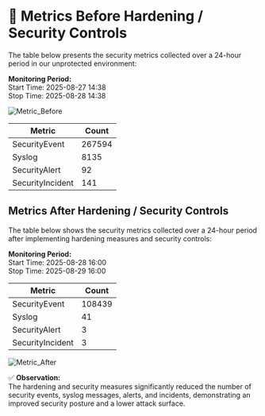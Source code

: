 # 🔴 Metrics Before Hardening / Security Controls

The table below presents the security metrics collected over a 24-hour period in our unprotected environment:

**Monitoring Period:**  
Start Time: 2025-08-27 14:38  
Stop Time: 2025-08-28 14:38  

![Metric_Before](https://github.com/AliChoukatli/Azure-Honeynet-SOC-Lab/blob/main/Screenshots/Metric_before.png)

| Metric                   | Count
| ------------------------ | -----
| SecurityEvent            | 267594
| Syslog                   | 8135
| SecurityAlert            | 92
| SecurityIncident         | 141


## Metrics After Hardening / Security Controls

The table below shows the security metrics collected over a 24-hour period after implementing hardening measures and security controls:

**Monitoring Period:**  
Start Time: 2025-08-28 16:00  
Stop Time: 2025-08-29 16:00  

| Metric                   | Count
| ------------------------ | -----
| SecurityEvent            | 108439
| Syslog                   | 41
| SecurityAlert            | 3
| SecurityIncident         | 3

![Metric_After](https://github.com/AliChoukatli/Azure-Honeynet-SOC-Lab/blob/main/Screenshots/Metric_after.png)

✅ **Observation:**  
The hardening and security measures significantly reduced the number of security events, syslog messages, alerts, and incidents, demonstrating an improved security posture and a lower attack surface.

